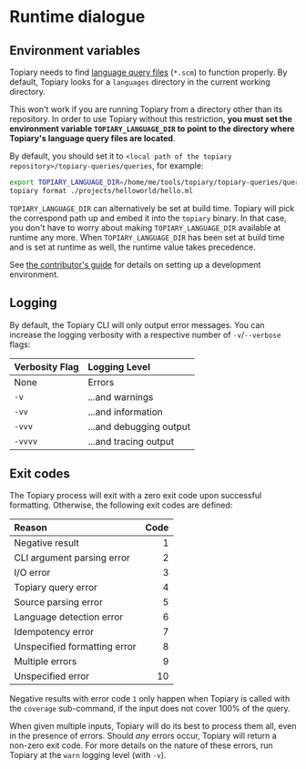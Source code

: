 # Runtime dialogue

## Environment variables

Topiary needs to find [language query files](../getting-started/on-tree-sitter.md)
(`*.scm`) to function properly. By default, Topiary looks for a
`languages` directory in the current working directory.

This won't work if you are running Topiary from a directory other than
its repository. In order to use Topiary without this restriction, **you
must set the environment variable `TOPIARY_LANGUAGE_DIR` to point to the
directory where Topiary's language query files are located**.

By default, you should set it to `<local path of the topiary
repository>/topiary-queries/queries`, for example:

```sh
export TOPIARY_LANGUAGE_DIR=/home/me/tools/topiary/topiary-queries/queries
topiary format ./projects/helloworld/hello.ml
```

`TOPIARY_LANGUAGE_DIR` can alternatively be set at build time. Topiary
will pick the correspond path up and embed it into the `topiary` binary.
In that case, you don't have to worry about making
`TOPIARY_LANGUAGE_DIR` available at runtime any more. When
`TOPIARY_LANGUAGE_DIR` has been set at build time and is set at runtime
as well, the runtime value takes precedence.

See [the contributor's guide](../guides/contributing.html) for details
on setting up a development environment.

## Logging

By default, the Topiary CLI will only output error messages. You can
increase the logging verbosity with a respective number of
`-v`/`--verbose` flags:

| Verbosity Flag | Logging Level           |
| :------------- | :---------------------- |
| None           | Errors                  |
| `-v`           | ...and warnings         |
| `-vv`          | ...and information      |
| `-vvv`         | ...and debugging output |
| `-vvvv`        | ...and tracing output   |

## Exit codes

The Topiary process will exit with a zero exit code upon successful
formatting. Otherwise, the following exit codes are defined:

| Reason                       | Code |
| :--------------------------- | ---: |
| Negative result              |    1 |
| CLI argument parsing error   |    2 |
| I/O error                    |    3 |
| Topiary query error          |    4 |
| Source parsing error         |    5 |
| Language detection error     |    6 |
| Idempotency error            |    7 |
| Unspecified formatting error |    8 |
| Multiple errors              |    9 |
| Unspecified error            |   10 |

Negative results with error code `1` only happen when Topiary is called
with the `coverage` sub-command, if the input does not cover 100% of the
query.

When given multiple inputs, Topiary will do its best to process them
all, even in the presence of errors. Should _any_ errors occur, Topiary
will return a non-zero exit code. For more details on the nature of
these errors, run Topiary at the `warn` logging level (with `-v`).
